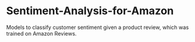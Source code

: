 # Sentiment-Analysis-for-Amazon
Models to classify customer sentiment given a product review, which was trained on Amazon Reviews.

